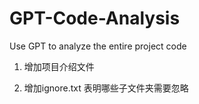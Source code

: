# GPT-Code-Analysis
Use GPT to analyze the entire project code


1. 增加项目介绍文件

2. 增加ignore.txt 表明哪些子文件夹需要忽略